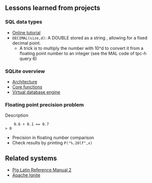 ## Lessons learned from projects

### SQL data types

- [Online tutorial](https://www.w3schools.com/sql/sql_datatypes.asp)
- `DECIMAL(size,d)`: A DOUBLE stored as a string , allowing for a fixed decimal point.
    + A trick is to multiply the number with 10^d to convert it from a floating
      point number to an integer (see the MAL code of tpc-h query 6)

### SQLite overview

- [Architecture](https://sqlite.org/arch.html)
- [Core functions](https://sqlite.org/lang_corefunc.html)
- [Virtual database engine](https://sqlite.org/vdbe.html)

### Floating point precision problem

Description

```no-highlight
    0.6 + 0.1 == 0.7
> 0
```

- Precision in floating number comparison
- Check results by printing `P("%.20lf",x)`

## Related systems

- [Pig Latin Reference Manual 2](https://pig.apache.org/docs/r0.7.0/piglatin_ref2.html)
- [Apache Ignite](https://ignite.apache.org/use-cases/database/in-memory-database.html)



